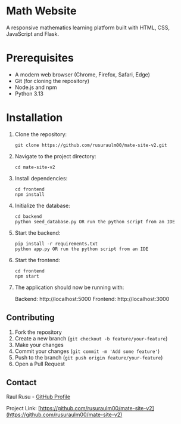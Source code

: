 # Math Website

A responsive mathematics learning platform built with HTML, CSS, JavaScript and Flask.

# Prerequisites

- A modern web browser (Chrome, Firefox, Safari, Edge)
- Git (for cloning the repository)
- Node.js and npm
- Python 3.13

# Installation

1. Clone the repository:

   ```
   git clone https://github.com/rusuraulm00/mate-site-v2.git
   ```

2. Navigate to the project directory:

   ```
   cd mate-site-v2
   ```

3. Install dependencies:

   ```
   cd frontend
   npm install
   ```

4. Initialize the database:

   ```
   cd backend
   python seed_database.py OR run the python script from an IDE
   ```

5. Start the backend:

   ```
   pip install -r requirements.txt
   python app.py OR run the python script from an IDE
   ```

6. Start the frontend:

   ```
   cd frontend
   npm start
   ```

7. The application should now be running with:

   Backend: http://localhost:5000
   Frontend: http://localhost:3000

## Contributing

1. Fork the repository
2. Create a new branch (`git checkout -b feature/your-feature`)
3. Make your changes
4. Commit your changes (`git commit -m 'Add some feature'`)
5. Push to the branch (`git push origin feature/your-feature`)
6. Open a Pull Request

## Contact

Raul Rusu - [GitHub Profile](https://github.com/rusuraulm00)

Project Link: [https://github.com/rusuraulm00/mate-site-v2](https://github.com/rusuraulm00/mate-site-v2)
